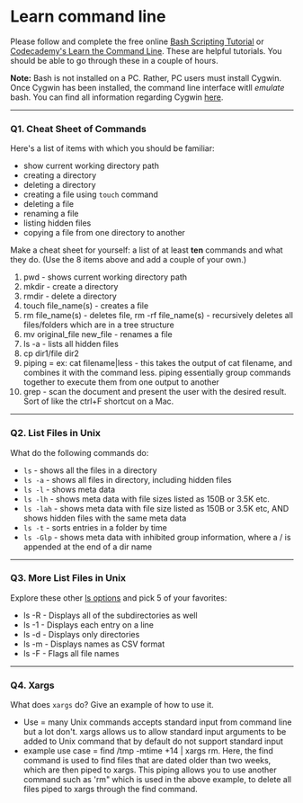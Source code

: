 # Learn command line

Please follow and complete the free online [Bash Scripting Tutorial](https://ryanstutorials.net/bash-scripting-tutorial/) or [Codecademy's Learn the Command Line](https://www.codecademy.com/learn/learn-the-command-line). These are helpful tutorials. You should be able to go through these in a couple of hours.

**Note:** Bash is not installed on a PC. Rather, PC users must install Cygwin. Once Cygwin has been installed, the command line interface witll _emulate_ bash. You can find all information regarding Cygwin [here](https://www.cygwin.com/).

---

### Q1.  Cheat Sheet of Commands  

Here's a list of items with which you should be familiar:  
* show current working directory path
* creating a directory
* deleting a directory
* creating a file using `touch` command
* deleting a file
* renaming a file
* listing hidden files
* copying a file from one directory to another

Make a cheat sheet for yourself: a list of at least **ten** commands and what they do.  (Use the 8 items above and add a couple of your own.)  

> > 
1. pwd - shows current working directory path 
2. mkdir - create a directory 
3. rmdir - delete a directory 
4. touch file_name(s) - creates a file 
5. rm file_name(s) - deletes file, rm -rf file_name(s) - recursively deletes all files/folders which are in a tree structure
6. mv original_file new_file - renames a file 
7. ls -a - lists all hidden files 
8. cp dir1/file dir2
9. piping = ex: cat filename|less - this takes the output of cat filename, and combines it with the command less. piping essentially group commands together to execute them from one output to another 
10. grep - scan the document and present the user with the desired result. Sort of like the ctrl+F shortcut on a Mac. 

---

### Q2.  List Files in Unix   

What do the following commands do:  
* `ls`  - shows all the files in a directory 
* `ls -a`  - shows all files in directory, including hidden files 
* `ls -l`  - shows meta data 
* `ls -lh`  - shows meta data with file sizes listed as 150B or 3.5K etc. 
* `ls -lah`  - shows meta data with file size listed as 150B or 3.5K etc, AND shows hidden files with the same meta data
* `ls -t`  - sorts entries in a folder by time 
* `ls -Glp`  - shows meta data with inhibited group information, where a / is appended at the end of a dir name



---

### Q3.  More List Files in Unix  

Explore these other [ls options](http://www.techonthenet.com/unix/basic/ls.php) and pick 5 of your favorites:

* ls -R - Displays all of the subdirectories as well 
* ls -1 - Displays each entry on a line
* ls -d - Displays only directories
* ls -m - Displays names as CSV format 
* ls -F - Flags all file names 

---

### Q4.  Xargs   

What does `xargs` do? Give an example of how to use it.

* Use = many Unix commands accepts standard input from command line but a lot don't. xargs allows us to allow standard input arguments to be added to Unix command that by default do not support standard input
* example use case = find /tmp -mtime +14 | xargs rm. Here, the find command is used to find files that are dated older than two weeks, which are then piped to xargs. This piping allows you to use another command such as 'rm" which is used in the above example, to delete all files piped to xargs through the find command. 

 

